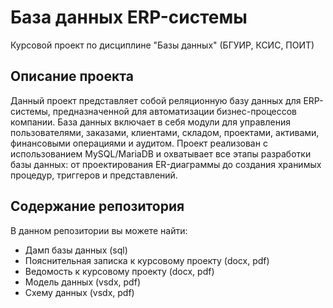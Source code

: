 # База данных ERP-системы
Курсовой проект по дисциплине "Базы данных" (БГУИР, КСИС, ПОИТ)
## Описание проекта
Данный проект представляет собой реляционную базу данных для ERP-системы, предназначенной для автоматизации бизнес-процессов компании. База данных включает в себя модули для управления пользователями, заказами, клиентами, складом, проектами, активами, финансовыми операциями и аудитом.
Проект реализован с использованием MySQL/MariaDB и охватывает все этапы разработки базы данных: от проектирования ER-диаграммы до создания хранимых процедур, триггеров и представлений.
## Содержание репозитория
В данном репозитории вы можете найти:
- Дамп базы данных (sql)
- Пояснительная записка к курсовому проекту (docx, pdf)
- Ведомость к курсовому проекту (docx, pdf)
- Модель данных (vsdx, pdf)
- Схему данных (vsdx, pdf)